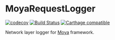 # MoyaRequestLogger

[![codecov](https://codecov.io/gh/alphatroya/MoyaRequestLogger/branch/master/graph/badge.svg)](https://codecov.io/gh/alphatroya/MoyaRequestLogger)
[![Build Status](https://travis-ci.org/alphatroya/MoyaRequestLogger.svg?branch=master)](https://travis-ci.org/alphatroya/MoyaRequestLogger)
[![Carthage compatible](https://img.shields.io/badge/Carthage-compatible-4BC51D.svg?style=flat)](https://github.com/Carthage/Carthage)

Network layer logger for [Moya](https://github.com/Moya/Moya) framework.
